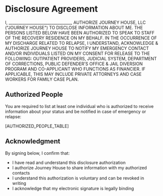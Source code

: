 # Disclosure Agreement

I, ________________________________, AUTHORIZE JOURNEY HOUSE, LLC ("JOURNEY HOUSE") TO DISCLOSE INFORMATION ABOUT ME. THE PERSONS LISTED BELOW HAVE BEEN AUTHORIZED TO SPEAK TO STAFF OF THE RECOVERY RESIDENCE ON MY BEHALF. IN THE OCCURRENCE OF MY DISCHARGE RELATED TO RELAPSE, I UNDERSTAND, ACKNOWLEDGE & AUTHORIZE JOURNEY HOUSE TO NOTIFY MY EMERGENCY CONTACT AND/OR INDIVIDUALS LISTED ON MY CONSENT FOR RELEASE TO THE FOLLOWING: OUTPATIENT PROVIDERS, JUDICIAL SYSTEM, DEPARTMENT OF CORRECTIONS, PUBLIC DEFENDER'S OFFICE & JAIL DIVERSION PROGRAM AND CO-APPLICANT WHO FUNCTIONS AS FINANCIER. IF APPLICABLE, THIS MAY INCLUDE PRIVATE ATTORNEYS AND CASE WORKERS FOR FAMILY CASE PLAN.

## Authorized People

You are required to list at least one individual who is authorized to receive information about your status and be notified in case of emergency or relapse:

[AUTHORIZED_PEOPLE_TABLE]

## Acknowledgment

By signing below, I confirm that:
- I have read and understand this disclosure authorization
- I authorize Journey House to share information with my authorized contacts
- I understand this authorization is voluntary and can be revoked in writing
- I acknowledge that my electronic signature is legally binding  